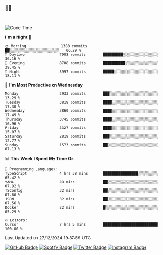 ### 🤙🍺

<!-- <a href="https://github-readme-stats.vercel.app/api?username=hzak2xx&count_private=true&show_icons=true&theme=dracula">
  <img align="center" src="https://github-readme-stats.vercel.app/api?username=hzak2xx&count_private=true&show_icons=true&theme=dracula" />
</a>
</br> -->
</br>

<!--START_SECTION:waka-->
![Code Time](http://img.shields.io/badge/Code%20Time-3%2C673%20hrs%2046%20mins-blue)

**I'm a Night 🦉** 

```text
🌞 Morning                1388 commits        ██░░░░░░░░░░░░░░░░░░░░░░░   06.29 % 
🌆 Daytime                7983 commits        █████████░░░░░░░░░░░░░░░░   36.16 % 
🌃 Evening                8708 commits        ██████████░░░░░░░░░░░░░░░   39.45 % 
🌙 Night                  3997 commits        █████░░░░░░░░░░░░░░░░░░░░   18.11 % 
```
📅 **I'm Most Productive on Wednesday** 

```text
Monday                   2933 commits        ███░░░░░░░░░░░░░░░░░░░░░░   13.29 % 
Tuesday                  3819 commits        ████░░░░░░░░░░░░░░░░░░░░░   17.30 % 
Wednesday                3860 commits        ████░░░░░░░░░░░░░░░░░░░░░   17.49 % 
Thursday                 3745 commits        ████░░░░░░░░░░░░░░░░░░░░░   16.96 % 
Friday                   3327 commits        ████░░░░░░░░░░░░░░░░░░░░░   15.07 % 
Saturday                 2819 commits        ███░░░░░░░░░░░░░░░░░░░░░░   12.77 % 
Sunday                   1573 commits        ██░░░░░░░░░░░░░░░░░░░░░░░   07.13 % 
```


📊 **This Week I Spent My Time On** 

```text
💬 Programming Languages: 
TypeScript               4 hrs 38 mins       ████████████████░░░░░░░░░   65.42 % 
YAML                     33 mins             ██░░░░░░░░░░░░░░░░░░░░░░░   07.92 % 
TSConfig                 32 mins             ██░░░░░░░░░░░░░░░░░░░░░░░   07.60 % 
JSON                     32 mins             ██░░░░░░░░░░░░░░░░░░░░░░░   07.56 % 
Docker                   22 mins             █░░░░░░░░░░░░░░░░░░░░░░░░   05.29 % 

🔥 Editors: 
Cursor                   7 hrs 5 mins        █████████████████████████   100.00 % 
```


 Last Updated on 27/12/2024 19:37:59 UTC
<!--END_SECTION:waka-->

[![GitHub Badge](https://img.shields.io/badge/GitHub-100000?style=for-the-badge&logo=github&logoColor=white)](https://github.com/hzak2xx)
[![Spotify Badge](https://img.shields.io/badge/Spotify-1ED760?&style=for-the-badge&logo=spotify&logoColor=white)](https://open.spotify.com/user/uf90s6sbbh75a1mt44clkhkvf)
[![Twitter Badge](https://img.shields.io/badge/Twitter-1DA1F2?style=for-the-badge&logo=twitter&logoColor=white)](https://twitter.com/hzak2xx)
[![Instagram Badge](https://img.shields.io/badge/Instagram-E4405F?style=for-the-badge&logo=instagram&logoColor=white)](https://www.instagram.com/hzak2xx/)
